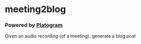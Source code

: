 # meeting2blog
### Powered by [Platogram](https://github.com/code-anyway/platogram)
Given an audio recording (of a meeting), generate a blog post
